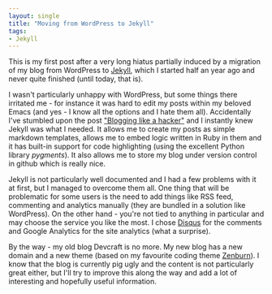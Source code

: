 ```yaml
---
layout: single
title: "Moving from WordPress to Jekyll"
tags:
- Jekyll
---
```


This is my first post after a very long hiatus partially induced by a
migration of my blog from WordPress to
[Jekyll](https://github.com/mojombo/jekyll), which I started half an
year ago and never quite finished (until today, that is).

I wasn't particularly unhappy with WordPress, but some things there
irritated me - for instance it was hard to edit my posts within my
beloved Emacs (and yes - I know all the options and I hate them
all). Accidentally I've stumbled upon the post
["Blogging like a hacker"](http://tom.preston-werner.com/2008/11/17/blogging-like-a-hacker.html)
and I instantly knew Jekyll was what I needed. It allows me to create
my posts as simple markdown templates, allows me to embed logic
written in Ruby in them and it has built-in support for code
highlighting (using the excellent Python library *pygments*). It also
allows me to store my blog under version control in github which is
really nice.

Jekyll is not particularly well documented and I had a few problems
with it at first, but I managed to overcome them all. One thing that
will be problematic for some users is the need to add things like RSS feed,
commenting and analytics manually (they are bundled in a solution like
WordPress). On the other hand - you're not tied to anything in
particular and may choose the service you like the most. I chose
[Disqus](http://disqus.com) for the comments and Google Analytics for the site
analytics (what a surprise).

By the way - my old blog Devcraft is no more. My new blog has a new
domain and a new theme (based on my favourite coding theme
[Zenburn](https://github.com/bbatsov/zenburn-emacs)).  I know that the
blog is currently pig ugly and the content is not particularly great
either, but I'll try to improve this along the way and add a lot of
interesting and hopefully useful information.
